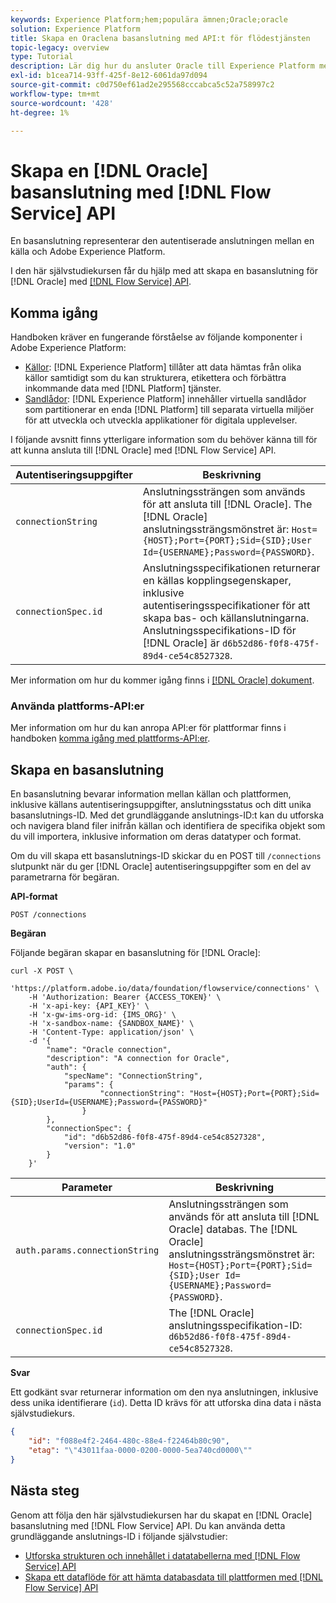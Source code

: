 ```yaml
---
keywords: Experience Platform;hem;populära ämnen;Oracle;oracle
solution: Experience Platform
title: Skapa en Oraclena basanslutning med API:t för flödestjänsten
topic-legacy: overview
type: Tutorial
description: Lär dig hur du ansluter Oracle till Experience Platform med API:t för Flow Service.
exl-id: b1cea714-93ff-425f-8e12-6061da97d094
source-git-commit: c0d750ef61ad2e295568cccabca5c52a758997c2
workflow-type: tm+mt
source-wordcount: '428'
ht-degree: 1%

---
```


# Skapa en [!DNL Oracle] basanslutning med [!DNL Flow Service] API

En basanslutning representerar den autentiserade anslutningen mellan en källa och Adobe Experience Platform.

I den här självstudiekursen får du hjälp med att skapa en basanslutning för [!DNL Oracle] med [[!DNL Flow Service] API](https://www.adobe.io/experience-platform-apis/references/flow-service/).

## Komma igång

Handboken kräver en fungerande förståelse av följande komponenter i Adobe Experience Platform:

* [Källor](../../../../home.md): [!DNL Experience Platform] tillåter att data hämtas från olika källor samtidigt som du kan strukturera, etikettera och förbättra inkommande data med [!DNL Platform] tjänster.
* [Sandlådor](../../../../../sandboxes/home.md): [!DNL Experience Platform] innehåller virtuella sandlådor som partitionerar en enda [!DNL Platform] till separata virtuella miljöer för att utveckla och utveckla applikationer för digitala upplevelser.

I följande avsnitt finns ytterligare information som du behöver känna till för att kunna ansluta till [!DNL Oracle] med [!DNL Flow Service] API.

| Autentiseringsuppgifter | Beskrivning |
| ---------- | ----------- |
| `connectionString` | Anslutningssträngen som används för att ansluta till [!DNL Oracle]. The [!DNL Oracle] anslutningssträngsmönstret är: `Host={HOST};Port={PORT};Sid={SID};User Id={USERNAME};Password={PASSWORD}`. |
| `connectionSpec.id` | Anslutningsspecifikationen returnerar en källas kopplingsegenskaper, inklusive autentiseringsspecifikationer för att skapa bas- och källanslutningarna. Anslutningsspecifikations-ID för [!DNL Oracle] är `d6b52d86-f0f8-475f-89d4-ce54c8527328`. |

Mer information om hur du kommer igång finns i [[!DNL Oracle] dokument](https://docs.oracle.com/database/121/ODPNT/featConnecting.htm#ODPNT199).

### Använda plattforms-API:er

Mer information om hur du kan anropa API:er för plattformar finns i handboken [komma igång med plattforms-API:er](../../../../../landing/api-guide.md).

## Skapa en basanslutning

En basanslutning bevarar information mellan källan och plattformen, inklusive källans autentiseringsuppgifter, anslutningsstatus och ditt unika basanslutnings-ID. Med det grundläggande anslutnings-ID:t kan du utforska och navigera bland filer inifrån källan och identifiera de specifika objekt som du vill importera, inklusive information om deras datatyper och format.

Om du vill skapa ett basanslutnings-ID skickar du en POST till `/connections` slutpunkt när du ger [!DNL Oracle] autentiseringsuppgifter som en del av parametrarna för begäran.

**API-format**

```https
POST /connections
```

**Begäran**

Följande begäran skapar en basanslutning för [!DNL Oracle]:

```shell
curl -X POST \
    'https://platform.adobe.io/data/foundation/flowservice/connections' \
    -H 'Authorization: Bearer {ACCESS_TOKEN}' \
    -H 'x-api-key: {API_KEY}' \
    -H 'x-gw-ims-org-id: {IMS_ORG}' \
    -H 'x-sandbox-name: {SANDBOX_NAME}' \
    -H 'Content-Type: application/json' \
    -d '{
        "name": "Oracle connection",
        "description": "A connection for Oracle",
        "auth": {
            "specName": "ConnectionString",
            "params": {
                    "connectionString": "Host={HOST};Port={PORT};Sid={SID};UserId={USERNAME};Password={PASSWORD}"
                }
        },
        "connectionSpec": {
            "id": "d6b52d86-f0f8-475f-89d4-ce54c8527328",
            "version": "1.0"
        }
    }'
```

| Parameter | Beskrivning |
| --------- | ----------- |
| `auth.params.connectionString` | Anslutningssträngen som används för att ansluta till [!DNL Oracle] databas. The [!DNL Oracle] anslutningssträngsmönstret är: `Host={HOST};Port={PORT};Sid={SID};User Id={USERNAME};Password={PASSWORD}`. |
| `connectionSpec.id` | The [!DNL Oracle] anslutningsspecifikation-ID: `d6b52d86-f0f8-475f-89d4-ce54c8527328`. |

**Svar**

Ett godkänt svar returnerar information om den nya anslutningen, inklusive dess unika identifierare (`id`). Detta ID krävs för att utforska dina data i nästa självstudiekurs.

```json
{
    "id": "f088e4f2-2464-480c-88e4-f22464b80c90",
    "etag": "\"43011faa-0000-0200-0000-5ea740cd0000\""
}
```

## Nästa steg

Genom att följa den här självstudiekursen har du skapat en [!DNL Oracle] basanslutning med [!DNL Flow Service] API. Du kan använda detta grundläggande anslutnings-ID i följande självstudier:

* [Utforska strukturen och innehållet i datatabellerna med [!DNL Flow Service] API](../../explore/tabular.md)
* [Skapa ett dataflöde för att hämta databasdata till plattformen med [!DNL Flow Service] API](../../collect/database-nosql.md)
